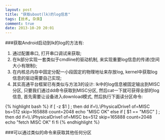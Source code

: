 ```yaml
---
layout: post
title: "获取uboot(lk)的log信息"
tags: [技术, 杂类]
comment: true
date: 2013-10-20 20:01
---
```


###获取Android启动到lk的log的方法有:
1. 通过配置串口, 打开串口调试来获取;
2. 在lk部分实现一套类似于cmdline的驱动机制, 来实现重要log信息的传递(空间大小有限制);
3. 在内核总内存中固定分配一小段固定的物理地址来存放log, kernel中获取log信息的驱动需要自己实现;
4. 其实高通平台框架已有类似与方法3的设计: lk中的log信息被固定输出到MISC分区, 只要我们通过dd命令获取到MISC分区, 然后cat一下就可获得全部的log信息, 首先需要让设备进入download模式, 然后执行下面读分区命令:

{% highlight bash %}
if [ -z $1 ] ; then
    dd if=\\\\\.\\PhysicalDrive1 of=MISC bs=512 skip=165888  count=2048
    echo "MISC OK"
else if [ $1 == "MISC" ] ; then
    dd if=\\\\\.\\PhysicalDrive1 of=MISC bs=512 skip=165888  count=2048
    echo "fetch MISC OK"
    fi
fi
{% endhighlight %}

###可以通过类似的命令来获取其他任何分区
